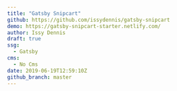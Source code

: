 ```yaml
---
title: "Gatsby Snipcart"
github: https://github.com/issydennis/gatsby-snipcart
demo: https://gatsby-snipcart-starter.netlify.com/
author: Issy Dennis
draft: true
ssg:
  - Gatsby
cms:
  - No Cms
date: 2019-06-19T12:59:10Z
github_branch: master
---
```

